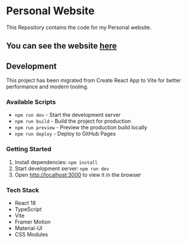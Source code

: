 # Personal Website

This Repository contains the code for my Personal website.

## You can see the website [here](https://www.arya-nair.in/)

## Development

This project has been migrated from Create React App to Vite for better performance and modern tooling.

### Available Scripts

-   `npm run dev` - Start the development server
-   `npm run build` - Build the project for production
-   `npm run preview` - Preview the production build locally
-   `npm run deploy` - Deploy to GitHub Pages

### Getting Started

1. Install dependencies: `npm install`
2. Start development server: `npm run dev`
3. Open [http://localhost:3000](http://localhost:3000) to view it in the browser

### Tech Stack

-   React 18
-   TypeScript
-   Vite
-   Framer Motion
-   Material-UI
-   CSS Modules
